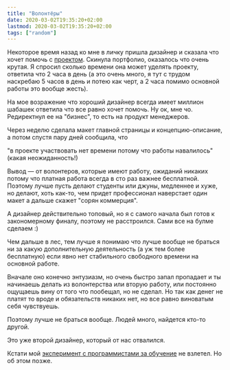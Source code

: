```yaml
---
title: "Волонтёры"
date: 2020-03-02T19:35:20+02:00
lastmod: 2020-03-02T19:35:20+02:00
tags: ["random"]
---
```


Некоторое время назад ко мне в личку пришла дизайнер и сказала что хочет помочь с [проектом](https://t.me/full_of_hatred/235). Скинула портфолио, оказалось что очень крутая. Я спросил сколько времени она может уделять проекту, ответила что 2 часа в день (а это очень много, я тут с трудом наскребаю 5 часов в день и потею как черт, а 2 часа помимо основной работы это вообще жесть).

На мое возражение что хороший дизайнер всегда имеет миллион шабашек ответила что все равно хочет помочь. Ну ок, мне чо. Редиректнул ее на "бизнес", то есть на продукт менеджеров.

Через неделю сделала макет главной страницы и концепцию-описание, а потом спустя пару дней сообщила, что 

"в проекте участвовать нет времени потому что работы навалилось" (какая неожиданность!)

Вывод — от волонтеров, которые имеют работу, ожиданий никаких потому что платная работа всегда в сто раз важнее бесплатной. Поэтому лучше пусть делают студенты или джуны, медленнее и хуже, но делают, хоть как-то, чем придет профессионал наверстает один макет а дальше скажет "сорян коммерция".

А дизайнер действительно топовый, но я с самого начала был готов к закономерному финалу, поэтому не расстроился. Сами все на булме сделаем :)

Чем дальше в лес, тем лучше я понимаю что лучше вообще не браться ни за какую дополнительную деятельность (а уж тем более бесплатную) если явно нет стабильного свободного времени на основной работе.

Вначале оно конечно энтузиазм, но очень быстро запал пропадает и ты начинаешь делать из волонтерства или вторую работу, или постоянно ощущаешь вину от того что пообещал, но не сделал. Но так как денег не платят то вроде и обязательств никаких нет, но все равно виноватым себя чувствуешь.

Поэтому лучше не браться вообще. Людей много, найдется кто-то другой.

Это уже второй дизайнер, который от нас отвалился.

Кстати мой [эксперимент с программистами за обучение](https://t.me/full_of_hatred/235) не взлетел. Но об этом позже.
